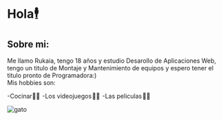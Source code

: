 # Hola🕴️ 

## Sobre mi:

Me llamo Rukaia, tengo 18 años y estudio Desarollo de Aplicaciones Web, tengo un titulo de Montaje y Mantenimiento de equipos y espero tener el titulo pronto de Programadora:) <br>
Mis hobbies son: 

-Cocinar👩‍🍳 
-Los videojuegos 👩‍💻 
-Las peliculas 🕵️‍♀️ 



![gato](https://user-images.githubusercontent.com/124364131/219867258-a2257641-3b5f-45fe-bea2-8726ed921d50.gif)
